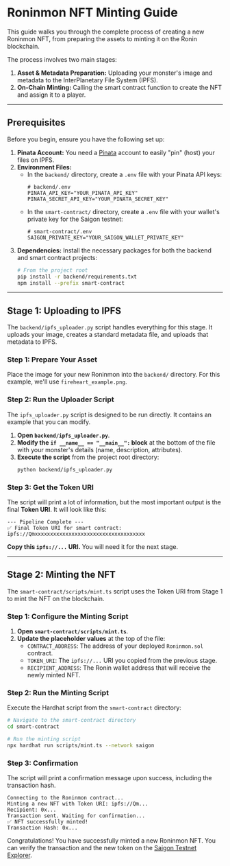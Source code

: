 # Roninmon NFT Minting Guide

This guide walks you through the complete process of creating a new Roninmon NFT, from preparing the assets to minting it on the Ronin blockchain.

The process involves two main stages:
1.  **Asset & Metadata Preparation:** Uploading your monster's image and metadata to the InterPlanetary File System (IPFS).
2.  **On-Chain Minting:** Calling the smart contract function to create the NFT and assign it to a player.

---

## Prerequisites

Before you begin, ensure you have the following set up:

1.  **Pinata Account:** You need a [Pinata](https://pinata.cloud) account to easily "pin" (host) your files on IPFS.
2.  **Environment Files:**
    *   In the `backend/` directory, create a `.env` file with your Pinata API keys:
        ```env
        # backend/.env
        PINATA_API_KEY="YOUR_PINATA_API_KEY"
        PINATA_SECRET_API_KEY="YOUR_PINATA_SECRET_KEY"
        ```
    *   In the `smart-contract/` directory, create a `.env` file with your wallet's private key for the Saigon testnet:
        ```env
        # smart-contract/.env
        SAIGON_PRIVATE_KEY="YOUR_SAIGON_WALLET_PRIVATE_KEY"
        ```
3.  **Dependencies:** Install the necessary packages for both the backend and smart contract projects:
    ```bash
    # From the project root
    pip install -r backend/requirements.txt
    npm install --prefix smart-contract
    ```

---

## Stage 1: Uploading to IPFS

The `backend/ipfs_uploader.py` script handles everything for this stage. It uploads your image, creates a standard metadata file, and uploads that metadata to IPFS.

### Step 1: Prepare Your Asset

Place the image for your new Roninmon into the `backend/` directory. For this example, we'll use `fireheart_example.png`.

### Step 2: Run the Uploader Script

The `ipfs_uploader.py` script is designed to be run directly. It contains an example that you can modify.

1.  **Open `backend/ipfs_uploader.py`**.
2.  **Modify the `if __name__ == "__main__":` block** at the bottom of the file with your monster's details (name, description, attributes).
3.  **Execute the script** from the project root directory:
    ```bash
    python backend/ipfs_uploader.py
    ```

### Step 3: Get the Token URI

The script will print a lot of information, but the most important output is the final **Token URI**. It will look like this:

```
--- Pipeline Complete ---
✅ Final Token URI for smart contract: ipfs://Qmxxxxxxxxxxxxxxxxxxxxxxxxxxxxxxxxxxxx
```

**Copy this `ipfs://...` URI.** You will need it for the next stage.

---

## Stage 2: Minting the NFT

The `smart-contract/scripts/mint.ts` script uses the Token URI from Stage 1 to mint the NFT on the blockchain.

### Step 1: Configure the Minting Script

1.  **Open `smart-contract/scripts/mint.ts`**.
2.  **Update the placeholder values** at the top of the file:
    *   `CONTRACT_ADDRESS`: The address of your deployed `Roninmon.sol` contract.
    *   `TOKEN_URI`: The `ipfs://...` URI you copied from the previous stage.
    *   `RECIPIENT_ADDRESS`: The Ronin wallet address that will receive the newly minted NFT.

### Step 2: Run the Minting Script

Execute the Hardhat script from the `smart-contract` directory:

```bash
# Navigate to the smart-contract directory
cd smart-contract

# Run the minting script
npx hardhat run scripts/mint.ts --network saigon
```

### Step 3: Confirmation

The script will print a confirmation message upon success, including the transaction hash.

```
Connecting to the Roninmon contract...
Minting a new NFT with Token URI: ipfs://Qm...
Recipient: 0x...
Transaction sent. Waiting for confirmation...
✅ NFT successfully minted!
Transaction Hash: 0x...
```

Congratulations! You have successfully minted a new Roninmon NFT. You can verify the transaction and the new token on the [Saigon Testnet Explorer](https://saigon-app.roninchain.com/).
